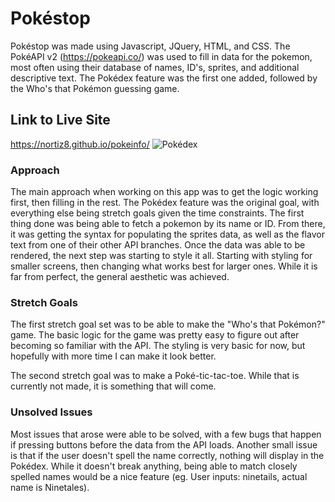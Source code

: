 # Pokéstop

Pokéstop was made using Javascript, JQuery, HTML, and CSS. The PokéAPI v2 (https://pokeapi.co/) was used to fill in data for the pokemon, most often using their database of names, ID's, sprites, and additional descriptive text. The Pokédex feature was the first one added, followed by the Who's that Pokémon guessing game.

## Link to Live Site
https://nortiz8.github.io/pokeinfo/
![Pokédex](https://i.imgur.com/jOu6WBg.png "pokedex")

### Approach

The main approach when working on this app was to get the logic working first, then filling in the rest. The Pokédex feature was the original goal, with everything else being stretch goals given the time constraints. The first thing done was being able to fetch a pokemon by its name or ID. From there, it was getting the syntax for populating the sprites data, as well as the flavor text from one of their other API branches. 
Once the data was able to be rendered, the next step was starting to style it all. Starting with styling for smaller screens, then changing what works best for larger ones. While it is far from perfect, the general aesthetic was achieved. 


### Stretch Goals

The first stretch goal set was to be able to make the "Who's that Pokémon?" game. The basic logic for the game was pretty easy to figure out after becoming so familiar with the API. The styling is very basic for now, but hopefully with more time I can make it look better.

The second stretch goal was to make a Poké-tic-tac-toe. While that is currently not made, it is something that will come.

### Unsolved Issues

Most issues that arose were able to be solved, with a few bugs that happen if pressing buttons before the data from the API loads.
Another small issue is that if the user doesn't spell the name correctly, nothing will display in the Pokédex. While it doesn't break anything, being able to match closely spelled names would be a nice feature (eg. User inputs: ninetails, actual name is Ninetales).

